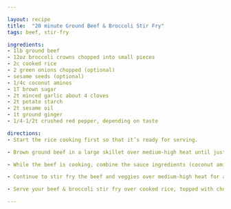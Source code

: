```yaml
---

layout: recipe
title:  "20 minute Ground Beef & Broccoli Stir Fry"
tags: beef, stir-fry

ingredients:
- 1lb ground beef
- 12oz broccoli crowns chopped into small pieces
- 2c cooked rice
- 2 green onions chopped (optional)
- sesame seeds (optional)
- 1/4c coconut aminos
- 1T brown sugar
- 2t minced garlic about 4 cloves
- 2t potato starch
- 2t sesame oil
- 1t ground ginger
- 1/4-1/2t crushed red pepper, depending on taste

directions:
- Start the rice cooking first so that it’s ready for serving.

- Brown ground beef in a large skillet over medium-high heat until just cooked through, breaking it into bite-sized pieces as you go, but not crumbling. Drain the fat and return the beef to the pan.

- While the beef is cooking, combine the sauce ingredients (coconut aminos, brown sugar, minced garlic, potato starch, sesame oil, ground ginger, crushed red pepper) and chop your broccoli. Stir the broccoli and sauce into the skillet with the browned ground beef.

- Continue to stir fry the beef and veggies over medium-high heat for about five minutes until broccoli is crisp-tender and sauce has thickened, stirring occasionally.

- Serve your beef & broccoli stir fry over cooked rice, topped with chopped green onion and sesame seeds (optional).

---
```

